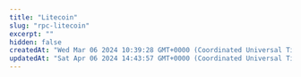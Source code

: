 ```yaml
---
title: "Litecoin"
slug: "rpc-litecoin"
excerpt: ""
hidden: false
createdAt: "Wed Mar 06 2024 10:39:28 GMT+0000 (Coordinated Universal Time)"
updatedAt: "Sat Apr 06 2024 14:43:57 GMT+0000 (Coordinated Universal Time)"
---
```

